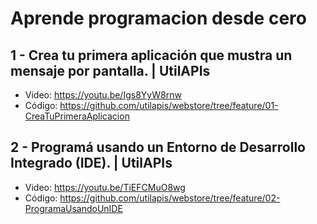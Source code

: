 # Aprende programacion desde cero

## 1 - Crea tu primera aplicación que mustra un mensaje por pantalla. | UtilAPIs
- Video: https://youtu.be/Igs8YyW8rnw
- Código: https://github.com/utilapis/webstore/tree/feature/01-CreaTuPrimeraAplicacion

## 2 - Programá usando un Entorno de Desarrollo Integrado (IDE). | UtilAPIs
- Video: https://youtu.be/TiEFCMuO8wg
- Código: https://github.com/utilapis/webstore/tree/feature/02-ProgramaUsandoUnIDE